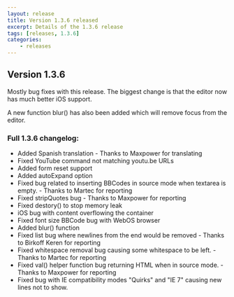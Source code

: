 ```yaml
---
layout: release
title: Version 1.3.6 released
excerpt: Details of the 1.3.6 release
tags: [releases, 1.3.6]
categories:
    - releases
---
```

## Version 1.3.6

Mostly bug fixes with this release. The biggest change is that the editor now has much better iOS support.

A new function blur() has also been added which will remove focus from the editor.

### Full 1.3.6 changelog:
 * Added Spanish translation - Thanks to Maxpower for translating
 * Fixed YouTube command not matching youtu.be URLs
 * Added form reset support
 * Added autoExpand option
 * Fixed bug related to inserting BBCodes in source mode when textarea is empty. - Thanks to Martec for reporting
 * Fixed stripQuotes bug - Thanks to Maxpower for reporting
 * Fixed destory() to stop memory leak
 * iOS bug with content overflowing the container
 * Fixed font size BBCode bug with WebOS browser
 * Added blur() function
 * Fixed list bug where newlines from the end would be removed - Thanks to Birkoff Keren for reporting
 * Fixed whitespace removal bug causing some whitespace to be left. - Thanks to Martec for reporting
 * Fixed val() helper function bug returning HTML when in source mode. - Thanks to Maxpower for reporting
 * Fixed bug with IE compatibility modes "Quirks" and "IE 7" causing new lines not to show.
